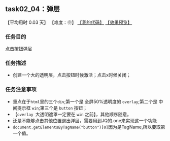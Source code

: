 ## task02_04：弹层

【平均用时 0.03 天】
【难度：❀】
[【我的代码】](https://github.com/wangsiyuan233/MyDemo/blob/master/task02/04/task02_04.html)
[【效果预览】](https://wangsiyuan233.cn/MyDemo/task02/04/task02_04.html)

### 任务目的
点击按钮弹层

### 任务描述
- 创建一个大的透明层，点击按钮时候激活；点击x时候关闭；

### 任务注意事项
- 重点在于`html`里的三个`div`;第一个是 全屏50%透明度的 `overlay`;第二个是 中间提示框 `win`;第三个是 `button` 按钮；
- 【`overlay `大透明遮罩一定要在 `win` 之前】，其他顺序随意。
- 还是不能够点击其他位置退出弹层，需要用到JQ的.one来实现这一个功能
- `document.getElementsByTagName("button")[0]`因为是TagName,所以要取第一个值。








